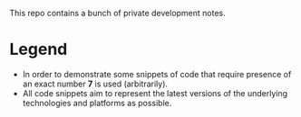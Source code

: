 This repo contains a bunch of private development notes.

# Legend
- In order to demonstrate some snippets of code that require presence of an exact number **7** is used (arbitrarily).
- All code snippets aim to represent the latest versions of the underlying technologies and platforms as possible.
